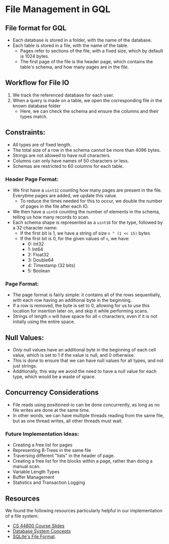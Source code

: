 # File Management in GQL

## File format for GQL
- Each database is stored in a folder, with the name of the database.
- Each table is stored in a file, with the name of the table.
    - Pages refer to sections of the file, with a fixed size, which by default is 1024 bytes.
    - The first page of the file is the header page, which contains the table's schema, and how many pages are in the file.


## Workflow for File IO
1. We track the referenced database for each user.
2. When a query is made on a table, we open the corresponding file in the known database folder
    - Here, we can check the schema and ensure the columns and their types match.

## Constraints:
- All types are of fixed length. 
- The total size of a row in the schema cannot be more than 4096 bytes.
- Strings are not allowed to have null characters.
- Columns can only have names of 50 characters or less.
- Schemas are restricted to 60 columns for each table.

### Header Page Format:
- We first have a `uint32` counting how many pages are present in the file. Everytime pages are added, we update this value.
    - To reduce the times needed for this to occur, we double the number of pages in the file after each IO.
- We then have a `uint8` counting the number of elements in the schema, telling us how many records to scan.
- Each schema shape is represented as a `uint16` for the type, followed by a 32 character name:
    - If the first bit is 1, we have a string of size `n ^ (1 << 15)` bytes
    - If the first bit is 0, for the given values of `n`, we have:
        - 0: Int32
        - 1: Int64
        - 2: Float32
        - 3: Double64
        - 4: Timestamp (32 bits)
        - 5: Boolean

### Page Format:
- The page format is fairly simple: it contains all of the rows sequentially, with each row having an additional byte in the beginning.
- If a row is removed, the byte is set to 0, allowing for us to use this location for insertion later on, and skip it while performing scans.
- Strings of length `n` will have space for all `n` characters, even if it is not initally using the entire space.

## Null Values:
- *Only* null values have an additional byte in the beginning of each cell value, which is set to 1 if the value is null, and 0 otherwise.
- This is done to ensure that we can have null values for all types, and not just strings.
- Additionally, this way we avoid the need to have a null value for each type, which would be a waste of space.

## Concurrency Considerations
- File reads using positioned-io can be done concurrently, as long as no file writes are done at the same time.
- In other words, we can have multiple threads reading from the same file, but as one thread writes, all other threads must wait.

### Future Implementation Ideas:
- Creating a free list for pages
- Representing B-Trees in the same file
- Traversing different "lists" in the header of page.
- Creating a free list for the blocks within a page, rather than doing a manual scan.
- Variable Length Types
- Buffer Management
- Statistics and Transaction Logging

## Resources
We found the following resources particularly helpful in our implementation of a file system:
- [CS 44800 Course Slides](https://www.cs.purdue.edu/homes/clifton/cs44800/)
- [Database System Concepts](https://db-book.com/)
- [SQLite's File Format](https://www.sqlite.org/fileformat.html).